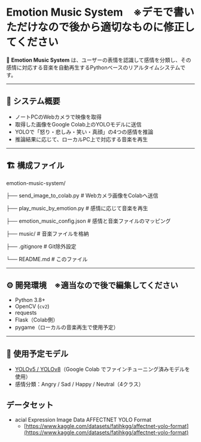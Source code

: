 # Emotion Music System　※デモで書いただけなので後から適切なものに修正してください

🎵 **Emotion Music System** は、ユーザーの表情を認識して感情を分類し、その感情に対応する音楽を自動再生するPythonベースのリアルタイムシステムです。

---

## 🧠 システム概要

- ノートPCのWebカメラで映像を取得
- 取得した画像をGoogle Colab上のYOLOモデルに送信
- YOLOで「怒り・悲しみ・笑い・真顔」の4つの感情を推論
- 推論結果に応じて、ローカルPC上で対応する音楽を再生

---

## 🏗️ 構成ファイル

emotion-music-system/

├── send_image_to_colab.py         # Webカメラ画像をColabへ送信

├── play_music_by_emotion.py       # 感情に応じて音楽を再生

├── emotion_music_config.json      # 感情と音楽ファイルのマッピング

├── music/                         # 音楽ファイルを格納

├── .gitignore                     # Git除外設定

└── README.md                      # このファイル

---

## ⚙️ 開発環境　※適当なので後で編集してください

- Python 3.8+
- OpenCV (`cv2`)
- requests
- Flask（Colab側）
- pygame（ローカルの音楽再生で使用予定）

---

## 🚀 使用予定モデル

- [YOLOv5 / YOLOv8](https://github.com/ultralytics/yolov5)（Google Colab でファインチューニング済みモデルを使用）
- 感情分類：Angry / Sad / Happy / Neutral（4クラス）


## データセット

* acial Expression Image Data AFFECTNET YOLO Format
  * [https://www.kaggle.com/datasets/fatihkgg/affectnet-yolo-format](https://www.kaggle.com/datasets/fatihkgg/affectnet-yolo-format)
